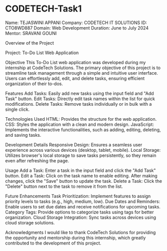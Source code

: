 # CODETECH-Task1

Name: TEJASWINI APPANI
Company: CODETECH IT SOLUTIONS
ID: CTO8WD887
Domain: Web Development
Duration: June to July 2024
Mentor: SRAVANI GOUNI

Overview of the Project

Project: To-Do List Web Application

Objective
This To-Do List web application was developed during my internship at CodeTech Solutions. The primary objective of this project is to streamline task management through a simple and intuitive user interface. Users can effortlessly add, edit, and delete tasks, ensuring efficient organization of their to-dos.

Features
Add Tasks: Easily add new tasks using the input field and "Add Task" button.
Edit Tasks: Directly edit task names within the list for quick modifications.
Delete Tasks: Remove tasks individually or in bulk with a single click.

Technologies Used
HTML: Provides the structure for the web application.
CSS: Styles the application with a clean and modern design.
JavaScript: Implements the interactive functionalities, such as adding, editing, deleting, and saving tasks.


Development Details
Responsive Design: Ensures a seamless user experience across various devices (desktop, tablet, mobile).
Local Storage: Utilizes browser's local storage to save tasks persistently, so they remain even after refreshing the page.


Usage
Add a Task: Enter a task in the input field and click the "Add Task" button.
Edit a Task: Click on the task name to enable editing. After making changes, click the "Save" button to update the task.
Delete a Task: Click the "Delete" button next to the task to remove it from the list.

Future Enhancements
Task Prioritization: Implement features to assign priority levels to tasks (e.g., high, medium, low).
Due Dates and Reminders: Enable users to set due dates and receive notifications for upcoming tasks.
Category Tags: Provide options to categorize tasks using tags for better organization.
Cloud Storage Integration: Sync tasks across devices using cloud storage solutions.

Acknowledgments
I would like to thank CodeTech Solutions for providing the opportunity and mentorship during this internship, which greatly contributed to the development of this project.
